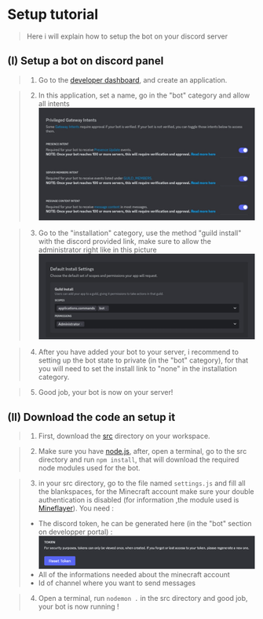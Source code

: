 # Setup tutorial
> Here i will explain how to setup the bot on your discord server
## (I) Setup a bot on discord panel
> 1. Go to the [developer dashboard](https://discord.com/developers/applications), and create an application.

> 2. In this application, set a name, go in the "bot" category and allow all intents ![allow all intents](./images/GatewayIntents.jpg)

> 3. Go to the "installation" category, use the method "guild install" with the discord provided link, make sure to allow the administrator right like in this picture ![installation rights](./images/InstallationRights.jpg)

> 4. After you have added your bot to your server, i recommend to setting up the bot state to private (in the "bot" category), for that you will need to set the install link to "none" in the installation category.

> 5. Good job, your bot is now on your server!

## (II) Download the code an setup it
> 1. First, download the [src](../src) directory on your workspace.

> 2. Make sure you have [node.js](https://nodejs.org/en), after, open a terminal, go to the src directory and run `npm install`, that will download the required node modules used for the bot.

> 3. in your src directory, go to the file named `settings.js` and fill all the blankspaces, for the Minecraft account make sure your double authentication is disabled (for information ,the module used is [Mineflayer](https://github.com/PrismarineJS/mineflayer)). You need :
> - The discord token, he can be generated here (in the "bot" section on developper portal) : ![token](./images/Token.png)
> - All of the informations needed about the minecraft account
> - Id of channel where you want to send messages

> 4. Open a terminal, run `nodemon .` in the src directory and good job, your bot is now running !
